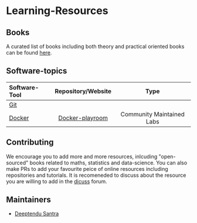 # Learning-Resources

## Books

A curated list of books including both theory and practical oriented books can be found [here](https://github.com/S4DS-IEM/Learning-Resources/tree/main/Books).

## Software-topics

| Software-Tool                 | Repository/Website                          |  Type       |
| :---                          |    :----:                            |   :----:    |
| [Git](https://git-scm.com/)   |                                      |             |
| [Docker]()                    |  [Docker-playroom](https://training.play-with-docker.com/)             |   Community Maintained Labs     |

## Contributing

We encourage you to add more and more resources, inlcuding "open-sourced" books related to maths, statistics and data-science. You can also make PRs to add your favourite peice of online resources including repositories and tutorials. It is recomeneded to discuss about the resource you are willing to add in the [dicuss](https://github.com/S4DS-IEM/Learning-Resources/discussions/categories/share-is-caring) forum.

## Maintainers
- [Deeptendu Santra](https://github.com/Dsantra92)